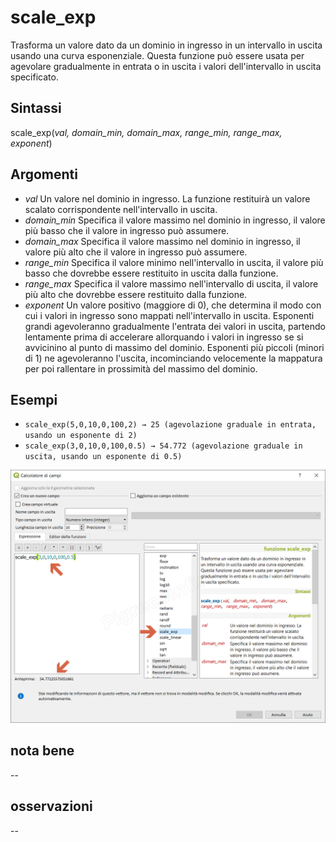 # scale_exp

Trasforma un valore dato da un dominio in ingresso in un intervallo in uscita usando una curva esponenziale. Questa funzione può essere usata per agevolare gradualmente in entrata o in uscita i valori dell'intervallo in uscita specificato.

## Sintassi

scale_exp(_val, domain_min, domain_max, range_min, range_max, exponent_)

## Argomenti

* _val_ Un valore nel dominio in ingresso. La funzione restituirà un valore scalato corrispondente nell'intervallo in uscita.
* _domain_min_ Specifica il valore massimo nel dominio in ingresso, il valore più basso che il valore in ingresso può assumere.
* _domain_max_ Specifica il valore massimo nel dominio in ingresso, il valore più alto che il valore in ingresso può assumere.
* _range_min_ Specifica il valore minimo nell'intervallo in uscita, il valore più basso che dovrebbe essere restituito in uscita dalla funzione.
* _range_max_ Specifica il valore massimo nell'intervallo di uscita, il valore più alto che dovrebbe essere restituito dalla funzione.
* _exponent_ Un valore positivo (maggiore di 0), che determina il modo con cui i valori in ingresso sono mappati nell'intervallo in uscita. Esponenti grandi agevoleranno gradualmente l'entrata dei valori in uscita​​, partendo lentamente prima di accelerare allorquando i valori in ingresso se si avvicinino al punto di massimo del dominio. Esponenti più piccoli (minori di 1) ne agevoleranno l'uscita, incominciando velocemente la mappatura per poi rallentare in prossimità del massimo del dominio.

## Esempi
* `scale_exp(5,0,10,0,100,2) → 25 (agevolazione graduale in entrata, usando un esponente di 2)`
* `scale_exp(3,0,10,0,100,0.5) → 54.772 (agevolazione graduale in uscita, usando un esponente di 0.5)`

![](/img/matematica/scale_exp/scale_exp1.png)

## nota bene

--

## osservazioni

--